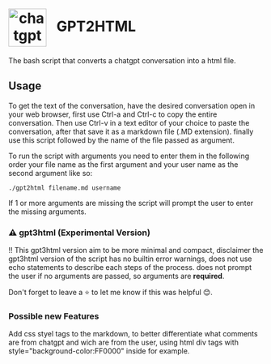 <h1><img src="https://seeklogo.com/images/C/chatgpt-logo-02AFA704B5-seeklogo.com.png" width="75" 
     height="75" alt="chatgpt logo" style="text-align: center; vertical-align: middle;"> &nbsp; GPT2HTML</h1>

<p>    
The bash script that converts a chatgpt conversation into a html file.
</p>

## Usage
To get the text of the conversation, have the desired conversation open in your web browser, first use Ctrl-a and Ctrl-c to copy the entire conversation. Then use Ctrl-v in a text editor of your choice to paste the conversation, after that save it as a markdown file (.MD extension). finally use this script followed by the name of the file passed as argument.

To run the script with arguments you need to enter them in the following order your file name as the first argument and your user name as the second argument like so:

~~~
./gpt2html filename.md username
~~~

If 1 or more arguments are missing the script will prompt the user to enter the missing arguments.

### ⚠️ gpt3html (Experimental Version)

‼️ This gpt3html version aim to be more minimal and compact, disclaimer the gpt3html version of the script has no builtin error warnings, does not use echo statements to describe each steps of the process. does not prompt the user if no arguments are passed, so arguments are <strong>required</strong>.

Don't forget to leave a ⭐ to let me know if this was helpful 😊.

### Possible new Features
Add css styel tags to the markdown, to better differentiate what comments are from chatgpt and wich are from the user, using html div tags with style="background-color:FF0000" inside for example. 
